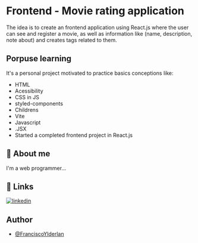 
# Frontend - Movie rating application

The idea is to create an frontend application using React.js where the user can  see and register a movie, as well as information like (name, description, note about) and creates tags related to them.

## Porpuse learning
It's a personal project motivated to practice basics conceptions like:

- HTML
- Acessibility
- CSS in JS
- styled-components
- Childrens
- Vite
- Javascript
- .JSX
- Started a completed frontend project in React.js


## 🚀 About me
I'm a web programmer...


## 🔗 Links
[![linkedin](https://img.shields.io/badge/linkedin-0A66C2?style=for-the-badge&logo=linkedin&logoColor=white)](https://www.linkedin.com/in/franciscoylderlanoliveira/)


## Author

- [@FranciscoYlderlan](https://www.github.com/FranciscoYlderlan)

